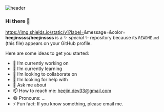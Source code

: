 ![header](https://capsule-render.vercel.app/api?type=rect&color=auto&height=300&section=header&text=Heejin%20Bae&fontSize=90)

### Hi there 👋

https://img.shields.io/static/v1?label=<LABEL>&message=<MESSAGE>&color=<COLOR>
**heejinssss/heejinssss** is a ✨ _special_ ✨ repository because its `README.md` (this file) appears on your GitHub profile.

Here are some ideas to get you started:

- 🔭 I’m currently working on <secret companay>
- 🌱 I’m currently learning <python>
- 👯 I’m looking to collaborate on <nct dream>
- 🤔 I’m looking for help with <nothing>
- 💬 Ask me about <everything>
- 📫 How to reach me: heejin.dev33@gmail.com
- 😄 Pronouns: ...
- ⚡ Fun fact: If you know something, please email me.
